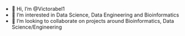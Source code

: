- 👋 Hi, I’m @Victorabel1
- 👀 I’m interested in Data Science, Data Engineering and Bioinformatics 
- 💞️ I’m looking to collaborate on projects around Bioinformatics, Data Science/Engineering 

<!---
Victorabel1/Victorabel1 is a ✨ special ✨ repository because its `README.md` (this file) appears on your GitHub profile.
You can click the Preview link to take a look at your changes.
--->
